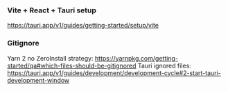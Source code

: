 ### Vite + React + Tauri setup
https://tauri.app/v1/guides/getting-started/setup/vite

### Gitignore
Yarn 2 no ZeroInstall strategy: https://yarnpkg.com/getting-started/qa#which-files-should-be-gitignored
Tauri ignored files: https://tauri.app/v1/guides/development/development-cycle#2-start-tauri-development-window
